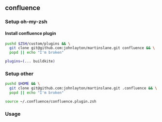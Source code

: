 ## confluence

### Setup oh-my-zsh

#### Install confluence plugin
```zsh
pushd $ZSH/custom/plugins && \
  git clone git@github.com:johnlayton/martinslane.git confluence && \
  popd || echo "I'm broken"
```
```zsh
plugins=(... buildkite)
```

### Setup other

```zsh
pushd $HOME && \
  git clone git@github.com:johnlayton/martinslane.git .confluence && \
  popd || echo "I'm broken"
```

```zsh
source ~/.confluence/confluence.plugin.zsh
```


### Usage

#### 
```zsh
```

#### 
```zsh
```

#### 
```zsh
```
